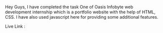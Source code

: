 Hey Guys, I have completed the task One of Oasis Infobyte web development internship which is a portfolio website with the help of HTML, CSS. I have also used javascript here for providing some additional features.

Live Link : 
